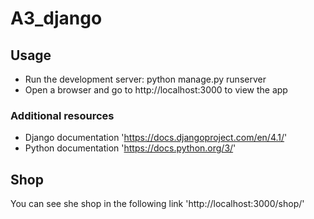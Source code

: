 # A3_django

## Usage
 - Run the development server: python manage.py runserver
 - Open a browser and go to http://localhost:3000 to view the app
 
### Additional resources
 - Django documentation 'https://docs.djangoproject.com/en/4.1/'
 - Python documentation 'https://docs.python.org/3/'
 
## Shop
You can see she shop in the following link 'http://localhost:3000/shop/'
